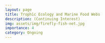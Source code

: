 ```yaml
---
layout: page
title: Trophic Ecology and Marine Food Webs
description: (Continuing Interest)
img: assets/img/firefly-fish-net.jpg
importance: 4
category: Ongoing
---
```


